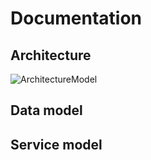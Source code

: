 # Documentation

## Architecture
![ArchitectureModel](http://www.plantuml.com/plantuml/png/1S7R3GCn20J0Lf86p7-w8R0wEpe_18lI_isynxAx71NtgvCdFoAX_tODzlfM8cmlOh7PdlBJr8HeSTTn9Te2PMeI8RvDVEWLEbCqh0_2M84s_G40 "Architecture model")

## Data model


## Service model
